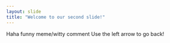 ```yaml
---
layout: slide
title: "Welcome to our second slide!"
---
```

Haha funny meme/witty comment
Use the left arrow to go back!
